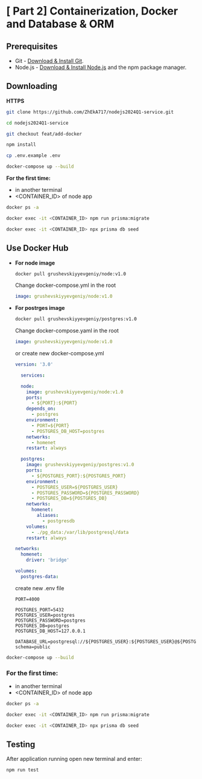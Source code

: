 # [ Part 2] Containerization, Docker and Database & ORM

## Prerequisites

- Git - [Download & Install Git](https://git-scm.com/downloads).
- Node.js - [Download & Install Node.js](https://nodejs.org/en/download/) and the npm package manager.

## Downloading

**HTTPS**

```bash
git clone https://github.com/ZhEkA717/nodejs2024Q1-service.git
```

```bash
cd nodejs2024Q1-service
```

```bash
git checkout feat/add-docker
```

```bash
npm install
```

```bash
cp .env.example .env
```

```bash
docker-compose up --build
```
**For the first time:** 
  - in another terminal
  - <CONTAINER_ID> of node app 
```bash
docker ps -a
```
```bash
docker exec -it <CONTAINER_ID> npm run prisma:migrate
```
```bash
docker exec -it <CONTAINER_ID> npx prisma db seed
```
## Use Docker Hub

- **For node image**

  ```bash
  docker pull grushevskiyyevgeniy/node:v1.0
  ```
  Change docker-compose.yml in the root

  ```yml
  image: grushevskiyyevgeniy/node:v1.0
  ```

- **For postrges image**

  ```bash
  docker pull grushevskiyyevgeniy/postgres:v1.0
  ```

  Change docker-compose.yaml in the root

  ```yml
  image: grushevskiyyevgeniy/node:v1.0
  ```
  or create new docker-compose.yml
  
  ```yml
  version: '3.0'

    services:

    node:
      image: grushevskiyyevgeniy/node:v1.0 
      ports:
        - ${PORT}:${PORT}
      depends_on:
        - postgres
      environment:
        - PORT=${PORT}
        - POSTGRES_DB_HOST=postgres
      networks:
        - homenet
      restart: always
  
    postgres:
      image: grushevskiyyevgeniy/postgres:v1.0
      ports:
        - ${POSTGRES_PORT}:${POSTGRES_PORT}
      environment:
        - POSTGRES_USER=${POSTGRES_USER}
        - POSTGRES_PASSWORD=${POSTGRES_PASSWORD}
        - POSTGRES_DB=${POSTGRES_DB}
      networks:
        homenet:
          aliases:
            - postgresdb
      volumes:
        - ./pg_data:/var/lib/postgresql/data
      restart: always

  networks:
    homenet:
      driver: 'bridge'

  volumes:
    postgres-data:
  ```
  
  create new .env file
  
  ```env
  PORT=4000
  
  POSTGRES_PORT=5432
  POSTGRES_USER=postgres  
  POSTGRES_PASSWORD=postgres
  POSTGRES_DB=postgres
  POSTGRES_DB_HOST=127.0.0.1

  DATABASE_URL=postgresql://${POSTGRES_USER}:${POSTGRES_USER}@${POSTGRES_DB_HOST}:5432/test?schema=public
  ```
```bash
docker-compose up --build
```
### For the first time:
  - in another terminal
  - <CONTAINER_ID> of node app  
```bash
docker ps -a
```
```bash
docker exec -it <CONTAINER_ID> npm run prisma:migrate
```
```bash
docker exec -it <CONTAINER_ID> npx prisma db seed
```
## Testing

After application running open new terminal and enter:

```bash
npm run test
```
